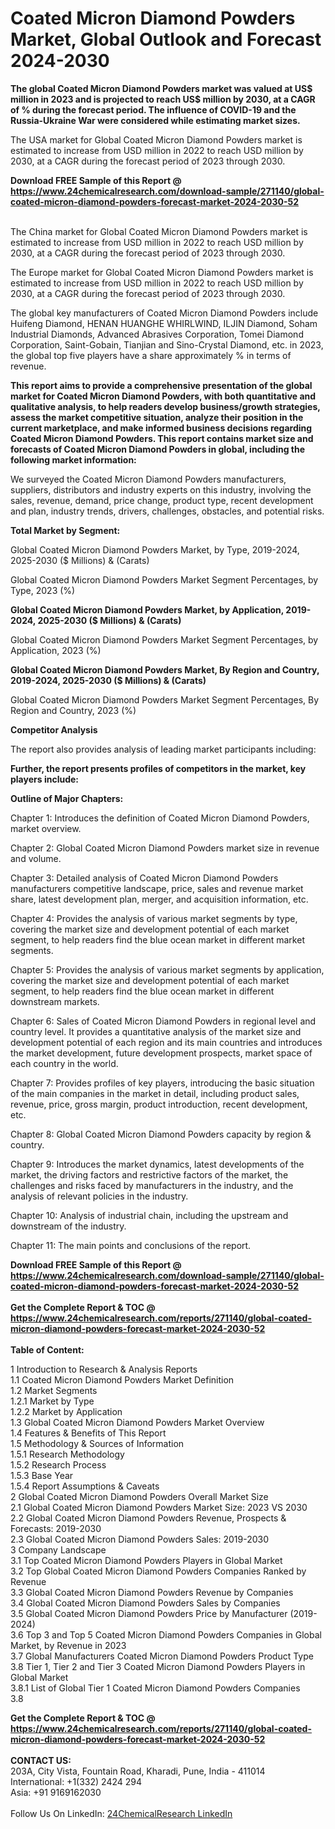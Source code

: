 <h1>Coated Micron Diamond Powders Market, Global Outlook and Forecast 2024-2030</h1><p><strong>The global Coated Micron Diamond Powders market was valued at US$ million in 2023 and is projected to reach US$ million by 2030, at a CAGR of % during the forecast period. The influence of COVID-19 and the Russia-Ukraine War were considered while estimating market sizes.</strong></p><p>
</p><p>The USA market for Global Coated Micron Diamond Powders market is estimated to increase from USD million in 2022 to reach USD million by 2030, at a CAGR during the forecast period of 2023 through 2030.</p><div><b>Download FREE Sample of this Report @ 
            <a href="https://www.24chemicalresearch.com/download-sample/271140/global-coated-micron-diamond-powders-forecast-market-2024-2030-52">
            https://www.24chemicalresearch.com/download-sample/271140/global-coated-micron-diamond-powders-forecast-market-2024-2030-52</a></b></div><br><p>
</p><p>The China market for Global Coated Micron Diamond Powders market is estimated to increase from USD million in 2022 to reach USD million by 2030, at a CAGR during the forecast period of 2023 through 2030.</p><p>
</p><p>The Europe market for Global Coated Micron Diamond Powders market is estimated to increase from USD million in 2022 to reach USD million by 2030, at a CAGR during the forecast period of 2023 through 2030.</p><p>
</p><p>The global key manufacturers of Coated Micron Diamond Powders include Huifeng Diamond, HENAN HUANGHE WHIRLWIND, ILJIN Diamond, Soham Industrial Diamonds, Advanced Abrasives Corporation, Tomei Diamond Corporation, Saint-Gobain, Tianjian and Sino-Crystal Diamond, etc. in 2023, the global top five players have a share approximately % in terms of revenue.</p><p>
<strong>This report aims to provide a comprehensive presentation of the global market for Coated Micron Diamond Powders, with both quantitative and qualitative analysis, to help readers develop business/growth strategies, assess the market competitive situation, analyze their position in the current marketplace, and make informed business decisions regarding Coated Micron Diamond Powders. This report contains market size and forecasts of Coated Micron Diamond Powders in global, including the following market information:</strong></p><p>
</p><p>
</p><p>We surveyed the Coated Micron Diamond Powders manufacturers, suppliers, distributors and industry experts on this industry, involving the sales, revenue, demand, price change, product type, recent development and plan, industry trends, drivers, challenges, obstacles, and potential risks.</p><p>
<strong>Total Market by Segment:</strong></p><p>
Global Coated Micron Diamond Powders Market, by Type, 2019-2024, 2025-2030 ($ Millions) &amp; (Carats)</p><p>
Global Coated Micron Diamond Powders Market Segment Percentages, by Type, 2023 (%)</p><p>
</p><p>
</p><p><strong>Global Coated Micron Diamond Powders Market, by Application, 2019-2024, 2025-2030 ($ Millions) &amp; (Carats)</strong></p><p>
Global Coated Micron Diamond Powders Market Segment Percentages, by Application, 2023 (%)</p><p>
</p><p>
</p><p><strong>Global Coated Micron Diamond Powders Market, By Region and Country, 2019-2024, 2025-2030 ($ Millions) &amp; (Carats)</strong></p><p>
Global Coated Micron Diamond Powders Market Segment Percentages, By Region and Country, 2023 (%)</p><p>
</p><p>
</p><p><strong>Competitor Analysis</strong></p><p>
The report also provides analysis of leading market participants including:</p><p>
</p><p>
</p><p><strong>Further, the report presents profiles of competitors in the market, key players include:</strong></p><p>
</p><p>
</p><p><strong>Outline of Major Chapters:</strong></p><p>
Chapter 1: Introduces the definition of Coated Micron Diamond Powders, market overview.</p><p>
Chapter 2: Global Coated Micron Diamond Powders market size in revenue and volume.</p><p>
Chapter 3: Detailed analysis of Coated Micron Diamond Powders manufacturers competitive landscape, price, sales and revenue market share, latest development plan, merger, and acquisition information, etc.</p><p>
Chapter 4: Provides the analysis of various market segments by type, covering the market size and development potential of each market segment, to help readers find the blue ocean market in different market segments.</p><p>
Chapter 5: Provides the analysis of various market segments by application, covering the market size and development potential of each market segment, to help readers find the blue ocean market in different downstream markets.</p><p>
Chapter 6: Sales of Coated Micron Diamond Powders in regional level and country level. It provides a quantitative analysis of the market size and development potential of each region and its main countries and introduces the market development, future development prospects, market space of each country in the world.</p><p>
Chapter 7: Provides profiles of key players, introducing the basic situation of the main companies in the market in detail, including product sales, revenue, price, gross margin, product introduction, recent development, etc.</p><p>
Chapter 8: Global Coated Micron Diamond Powders capacity by region &amp; country.</p><p>
Chapter 9: Introduces the market dynamics, latest developments of the market, the driving factors and restrictive factors of the market, the challenges and risks faced by manufacturers in the industry, and the analysis of relevant policies in the industry.</p><p>
Chapter 10: Analysis of industrial chain, including the upstream and downstream of the industry.</p><p>
Chapter 11: The main points and conclusions of the report.</p><div><b>Download FREE Sample of this Report @ 
            <a href="https://www.24chemicalresearch.com/download-sample/271140/global-coated-micron-diamond-powders-forecast-market-2024-2030-52">
            https://www.24chemicalresearch.com/download-sample/271140/global-coated-micron-diamond-powders-forecast-market-2024-2030-52</a></b></div><br><div><b>Get the Complete Report & TOC @ 
            <a href="https://www.24chemicalresearch.com/reports/271140/global-coated-micron-diamond-powders-forecast-market-2024-2030-52">
            https://www.24chemicalresearch.com/reports/271140/global-coated-micron-diamond-powders-forecast-market-2024-2030-52</a></b></div><br>
            <b>Table of Content:</b><p>1 Introduction to Research & Analysis Reports<br />
    1.1 Coated Micron Diamond Powders Market Definition<br />
    1.2 Market Segments<br />
        1.2.1 Market by Type<br />
        1.2.2 Market by Application<br />
    1.3 Global Coated Micron Diamond Powders Market Overview<br />
    1.4 Features & Benefits of This Report<br />
    1.5 Methodology & Sources of Information<br />
        1.5.1 Research Methodology<br />
        1.5.2 Research Process<br />
        1.5.3 Base Year<br />
        1.5.4 Report Assumptions & Caveats<br />
2 Global Coated Micron Diamond Powders Overall Market Size<br />
    2.1 Global Coated Micron Diamond Powders Market Size: 2023 VS 2030<br />
    2.2 Global Coated Micron Diamond Powders Revenue, Prospects & Forecasts: 2019-2030<br />
    2.3 Global Coated Micron Diamond Powders Sales: 2019-2030<br />
3 Company Landscape<br />
    3.1 Top Coated Micron Diamond Powders Players in Global Market<br />
    3.2 Top Global Coated Micron Diamond Powders Companies Ranked by Revenue<br />
    3.3 Global Coated Micron Diamond Powders Revenue by Companies<br />
    3.4 Global Coated Micron Diamond Powders Sales by Companies<br />
    3.5 Global Coated Micron Diamond Powders Price by Manufacturer (2019-2024)<br />
    3.6 Top 3 and Top 5 Coated Micron Diamond Powders Companies in Global Market, by Revenue in 2023<br />
    3.7 Global Manufacturers Coated Micron Diamond Powders Product Type<br />
    3.8 Tier 1, Tier 2 and Tier 3 Coated Micron Diamond Powders Players in Global Market<br />
        3.8.1 List of Global Tier 1 Coated Micron Diamond Powders Companies<br />
        3.8</p><div><b>Get the Complete Report & TOC @ 
            <a href="https://www.24chemicalresearch.com/reports/271140/global-coated-micron-diamond-powders-forecast-market-2024-2030-52">
            https://www.24chemicalresearch.com/reports/271140/global-coated-micron-diamond-powders-forecast-market-2024-2030-52</a></b></div><br><b>CONTACT US:</b><br>
            203A, City Vista, Fountain Road, Kharadi, Pune, India - 411014<br>
            International: +1(332) 2424 294<br>
            Asia: +91 9169162030 <br><br>
            Follow Us On LinkedIn: <a href="https://www.linkedin.com/company/24chemicalresearch/">24ChemicalResearch LinkedIn</a>